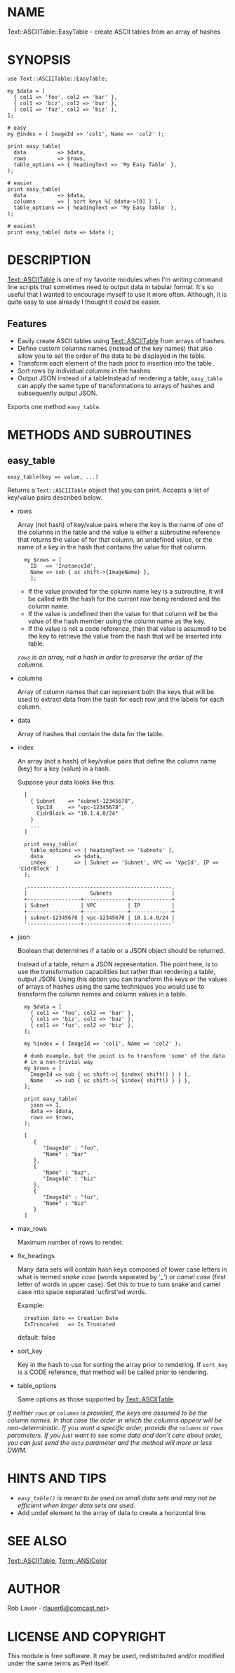 # NAME

Text::ASCIITable::EasyTable - create ASCII tables from an array of hashes

# SYNOPSIS

    use Text::ASCIITable::EasyTable;

    my $data = [
      { col1 => 'foo', col2 => 'bar' },
      { col1 => 'biz', col2 => 'buz' },
      { col1 => 'fuz', col2 => 'biz' },
    ];

    # easy
    my @index = ( ImageId => 'col1', Name => 'col2' );
    
    print easy_table(
      data          => $data,
      rows          => $rows,
      table_options => { headingText => 'My Easy Table' },
    );

    # easier 
    print easy_table(
      data          => $data,
      columns       => [ sort keys %{ $data->[0] } ],
      table_options => { headingText => 'My Easy Table' },
    );
    
    # easiest 
    print easy_table( data => $data );

# DESCRIPTION

[Text::ASCIITable](https://metacpan.org/pod/Text%3A%3AASCIITable) is one of my favorite modules when I'm writing
command line scripts that sometimes need to output data in tabular
format. It's so useful that I wanted to encourage myself to use it
more often. Although, it is quite easy to use already I thought it
could be easier.

## Features

- Easily create ASCII tables using [Text::ASCIITable](https://metacpan.org/pod/Text%3A%3AASCIITable) from
arrays of hashes.
- Define custom columns names (instead of the key names) that
also allow you to set the order of the data to be displayed in the table.
- Transform each element of the hash prior to insertion into the table.
- Sort rows by individual columns in the hashes
- Output JSON instead of a tableInstead of rendering a table,
`easy_table` can apply the same type of transformations to arrays of
hashes and subsequently output JSON.

Exports one method `easy_table`. 

# METHODS AND SUBROUTINES

## easy\_table

    easy_table(key => value, ...)

Returns a `Text::ASCIITable` object that you can print. Accepts a list
of key/value pairs described below.

- rows

    Array (not hash) of key/value pairs where the key is the name of one
    of the columns in the table and the value is either a subroutine
    reference that returns the value of for that column, an undefined value, or the
    name of a key in the hash that contains the value for that column.

        my $rows = [
          ID   => 'InstanceId',
          Name => sub { uc shift->{ImageName} },
          ];

    - If the value provided for the column name key is a subroutine, it will
    be called with the hash for the current row being rendered and the
    column name.
    - If the value is undefined then the value for that column
    will be the value of the hash member using the column name as the key.
    - If the value is not a code reference, then that value is assumed to
    be the key to retrieve the value from the hash that will be inserted
    into table.

    _`rows` is an array, not a hash in order to preserve
    the order of the columns._

- columns

    Array of column names that can represent both the keys that will be used to
    extract data from the hash for each row and the labels for each column.

- data

    Array of hashes that contain the data for the table.

- index

    An array (not a hash) of key/value pairs that define the column name (key)
    for a key (value) in a hash.

    Suppose your data looks like this:

        [
          { Subnet    => "subnet-12345678",
            VpcId     => "vpc-12345678",
            CidrBlock => "10.1.4.0/24"
          }
          ...
        ]

        print easy_table(
          table_options => { headingText => 'Subnets' },
          data          => $data,
          index         => [ Subnet => 'Subnet', VPC => 'VpcId', IP => 'CidrBlock' ]
        );

        .----------------------------------------------.
        |                    Subnets                   |
        +-----------------+--------------+-------------+
        | Subnet          | VPC          | IP          |
        +-----------------+--------------+-------------+
        | subnet-12345678 | vpc-12345678 | 10.1.4.0/24 |
        '-----------------+--------------+-------------'

- json

    Boolean that determines if a table or a JSON object should be returned.

    Instead of a table, return a JSON representation. The point here, is
    to use the transformation capabilities but rather than rendering a
    table, output JSON. Using this option you can transform the keys or
    the values of arrays of hashes using the same techniques you would use
    to transform the column names and column values in a table.

        my $data = [
          { col1 => 'foo', col2 => 'bar' },
          { col1 => 'biz', col2 => 'buz' },
          { col1 => 'fuz', col2 => 'biz' },
        ];
        
        my %index = ( ImageId => 'col1', Name => 'col2' );

        # dumb example, but the point is to transform 'some' of the data
        # in a non-trivial way
        my $rows = [
          ImageId => sub { uc shift->{ $index{ shift() } } },
          Name    => sub { uc shift->{ $index{ shift() } } },
        ];
        
        print easy_table(
          json => 1,
          data => $data,
          rows => $rows,
        );

        [
           {
              "ImageId" : "foo",
              "Name" : "bar"
           },
           {
              "Name" : "buz",
              "ImageId" : "biz"
           },
           {
              "ImageId" : "fuz",
              "Name" : "biz"
           }
        ]

- max\_rows

    Maximum number of rows to render.

- fix\_headings

    Many data sets will contain hash keys composed of lower case letters
    in what is termed _snake case_ (words separated by '\_') or _camel
    case_ (first letter of words in upper case). Set this to true to turn
    snake and camel case into space separated 'ucfirst'ed words.

    Example:

        creation_date => Creation Date
        IsTruncated   => Is Truncated

    default: false

- sort\_key

    Key in the hash to use for sorting the array prior to rendering.  If
    `sort_key` is a CODE reference, that method will be called prior to
    rendering.

- table\_options

    Same options as those supported by [Text::ASCIITable](https://metacpan.org/pod/Text%3A%3AASCIITable).

_If neither `rows` or `columns` is provided, the keys are assumed
to be the column names. In that case the order in which the columns
appear will be non-deterministic. If you want a specific order, provide
the `columns` or `rows` parameters. If you just want to see some
data and don't care about order, you can just send the `data`
parameter and the method will more or less DWIM._

# HINTS AND TIPS

- _`easy_table()` is meant to be used on small data sets and may not
be efficient when larger data sets are used._
- Add undef element to the array of data to create a horizontal line.

# SEE ALSO

[Text::ASCIITable](https://metacpan.org/pod/Text%3A%3AASCIITable), [Term::ANSIColor](https://metacpan.org/pod/Term%3A%3AANSIColor)

# AUTHOR

Rob Lauer - <rlauer6@comcast.net>>

# LICENSE AND COPYRIGHT

This module is free software. It may be used, redistributed and/or
modified under the same terms as Perl itself.
